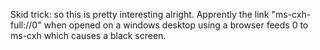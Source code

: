   Skid trick: so this is pretty interesting alright. Apprently the link "ms-cxh-full://0" when opened on a windows desktop using a browser feeds 0 to ms-cxh which causes a black screen.
